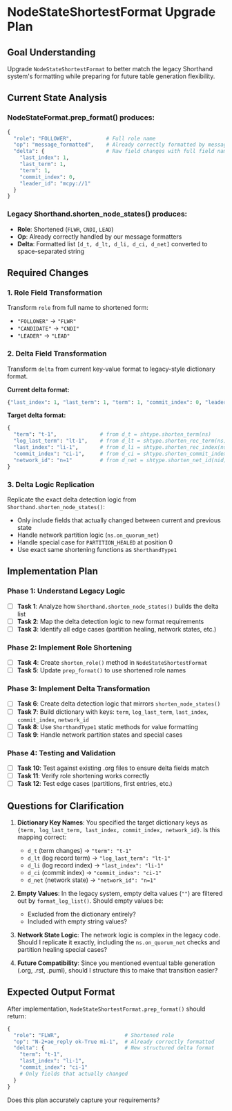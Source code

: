 # NodeStateShortestFormat Upgrade Plan

## Goal Understanding
Upgrade `NodeStateShortestFormat` to better match the legacy Shorthand system's formatting while preparing for future table generation flexibility.

## Current State Analysis

### NodeStateFormat.prep_format() produces:
```python
{
  "role": "FOLLOWER",           # Full role name
  "op": "message_formatted",    # Already correctly formatted by message formatters
  "delta": {                    # Raw field changes with full field names
    "last_index": 1,
    "last_term": 1, 
    "term": 1,
    "commit_index": 0,
    "leader_id": "mcpy://1"
  }
}
```

### Legacy Shorthand.shorten_node_states() produces:
- **Role**: Shortened (`FLWR`, `CNDI`, `LEAD`)
- **Op**: Already correctly handled by our message formatters
- **Delta**: Formatted list `[d_t, d_lt, d_li, d_ci, d_net]` converted to space-separated string

## Required Changes

### 1. Role Field Transformation
Transform `role` from full name to shortened form:
- `"FOLLOWER"` → `"FLWR"`
- `"CANDIDATE"` → `"CNDI"`  
- `"LEADER"` → `"LEAD"`

### 2. Delta Field Transformation
Transform `delta` from current key-value format to legacy-style dictionary format.

**Current delta format:**
```python
{"last_index": 1, "last_term": 1, "term": 1, "commit_index": 0, "leader_id": "mcpy://1"}
```

**Target delta format:**
```python
{
  "term": "t-1",              # from d_t = shtype.shorten_term(ns)
  "log_last_term": "lt-1",    # from d_lt = shtype.shorten_rec_term(ns)  
  "last_index": "li-1",       # from d_li = shtype.shorten_rec_index(ns)
  "commit_index": "ci-1",     # from d_ci = shtype.shorten_commit_index(ns)
  "network_id": "n=1"         # from d_net = shtype.shorten_net_id(nid)
}
```

### 3. Delta Logic Replication
Replicate the exact delta detection logic from `Shorthand.shorten_node_states()`:
- Only include fields that actually changed between current and previous state
- Handle network partition logic (`ns.on_quorum_net`)
- Handle special case for `PARTITION_HEALED` at position 0
- Use exact same shortening functions as `ShorthandType1`

## Implementation Plan

### Phase 1: Understand Legacy Logic
- [ ] **Task 1**: Analyze how `Shorthand.shorten_node_states()` builds the delta list
- [ ] **Task 2**: Map the delta detection logic to new format requirements
- [ ] **Task 3**: Identify all edge cases (partition healing, network states, etc.)

### Phase 2: Implement Role Shortening
- [ ] **Task 4**: Create `shorten_role()` method in `NodeStateShortestFormat`
- [ ] **Task 5**: Update `prep_format()` to use shortened role names

### Phase 3: Implement Delta Transformation  
- [ ] **Task 6**: Create delta detection logic that mirrors `shorten_node_states()`
- [ ] **Task 7**: Build dictionary with keys: `term`, `log_last_term`, `last_index`, `commit_index`, `network_id`
- [ ] **Task 8**: Use `ShorthandType1` static methods for value formatting
- [ ] **Task 9**: Handle network partition states and special cases

### Phase 4: Testing and Validation
- [ ] **Task 10**: Test against existing .org files to ensure delta fields match
- [ ] **Task 11**: Verify role shortening works correctly
- [ ] **Task 12**: Test edge cases (partitions, first entries, etc.)

## Questions for Clarification

1. **Dictionary Key Names**: You specified the target dictionary keys as `{term, log_last_term, last_index, commit_index, network_id}`. Is this mapping correct:
   - `d_t` (term changes) → `"term": "t-1"`
   - `d_lt` (log record term) → `"log_last_term": "lt-1"` 
   - `d_li` (log record index) → `"last_index": "li-1"`
   - `d_ci` (commit index) → `"commit_index": "ci-1"`
   - `d_net` (network state) → `"network_id": "n=1"`

2. **Empty Values**: In the legacy system, empty delta values (`""`) are filtered out by `format_log_list()`. Should empty values be:
   - Excluded from the dictionary entirely?
   - Included with empty string values?

3. **Network State Logic**: The network logic is complex in the legacy code. Should I replicate it exactly, including the `ns.on_quorum_net` checks and partition healing special cases?

4. **Future Compatibility**: Since you mentioned eventual table generation (.org, .rst, .puml), should I structure this to make that transition easier?

## Expected Output Format

After implementation, `NodeStateShortestFormat.prep_format()` should return:
```python
{
  "role": "FLWR",                     # Shortened role
  "op": "N-2+ae_reply ok-True mi-1",  # Already correctly formatted
  "delta": {                          # New structured delta format
    "term": "t-1",
    "last_index": "li-1", 
    "commit_index": "ci-1"
    # Only fields that actually changed
  }
}
```

Does this plan accurately capture your requirements?